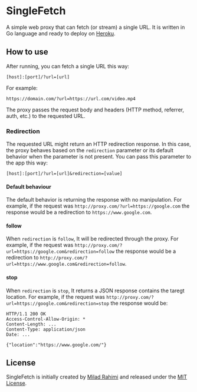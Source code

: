 # SingleFetch

A simple web proxy that can fetch (or stream) a single URL. It is written in Go language and ready to deploy on [Heroku](https://heroku.com).

## How to use

After running, you can fetch a single URL this way:

```
[host]:[port]/?url=[url]
```

For example:

```
https://domain.com/?url=https://url.com/video.mp4
```

The proxy passes the request body and headers (HTTP method, referrer, auth, etc.) to the requested URL.

### Redirection

The requested URL might return an HTTP redirection response. In this case, the proxy behaves based on the `redirection` parameter or its default behavior when the parameter is not present. You can pass this parameter to the app this way:

```
[host]:[port]/?url=[url]&redirection=[value]
```

#### Default behaviour

The default behavior is returning the response with no manipulation. For example, if the request was `http://proxy.com/?url=https://google.com` the response would be a redirection to `https://www.google.com`.

#### follow

When `redirection` is `follow`, It will be redirected through the proxy. For example, if the request was `http://proxy.com/?url=https://google.com&redirection=follow` the response would be a redirection to `http://proxy.com/?url=https://www.google.com&redirection=follow`.

#### stop

When `redirection` is `stop`, It returns a JSON response contains the taregt location. For example, if the request was `http://proxy.com/?url=https://google.com&redirection=stop` the response would be:

```http
HTTP/1.1 200 OK
Access-Control-Allow-Origin: *
Content-Length: ...
Content-Type: application/json
Date: ...

{"location":"https://www.google.com/"}
```

## License
SingleFetch is initially created by [Milad Rahimi](http://miladrahimi.com)
and released under the [MIT License](http://opensource.org/licenses/mit-license.php).
